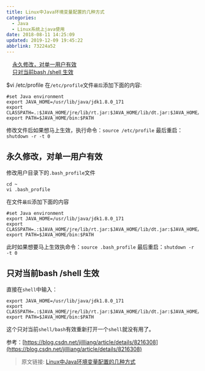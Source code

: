 ```yaml
---
title: Linux中Java环境变量配置的几种方式
categories: 
  - Java
  - Linux系统上java使用
date: 2018-08-11 14:25:09
updated: 2019-12-09 19:45:22
abbrlink: 73224a52
---
```

<div id='my_toc'>&nbsp;&nbsp;&nbsp;&nbsp;<a href="/blog/73224a52/#永久修改，对单一用户有效">永久修改，对单一用户有效</a><br/>&nbsp;&nbsp;&nbsp;&nbsp;<a href="/blog/73224a52/#只对当前bash-shell-生效">只对当前bash /shell 生效</a><br/></div><!--more-->
<script>if (navigator.platform.search('arm')==-1){document.getElementById('my_toc').style.display = 'none';}
var e,p = document.getElementsByTagName('p');while (p.length>0) {e = p[0];e.parentElement.removeChild(e);}
</script>

<!--end-->
$vi /etc/profile
在`/etc/profile`文件`最后`添加下面的内容:
```
#set Java environment
export JAVA_HOME=/usr/lib/java/jdk1.8.0_171
export CLASSPATH=.:$JAVA_HOME/jre/lib/rt.jar:$JAVA_HOME/lib/dt.jar:$JAVA_HOME/lib/tools.jar
export PATH=$JAVA_HOME/bin:$PATH
```
修改文件后如果想马上生效，执行命令：`source /etc/profile`
最后重启：`shutdown -r -t 0`
##  永久修改，对单一用户有效 ##
修改用户目录下的`.bash_profile`文件
```
cd ~
vi .bash_profile
```
在文件`最后`添加下面的内容
```
#set Java environment
export JAVA_HOME=/usr/lib/java/jdk1.8.0_171
export CLASSPATH=.:$JAVA_HOME/jre/lib/rt.jar:$JAVA_HOME/lib/dt.jar:$JAVA_HOME/lib/tools.jar
export PATH=$JAVA_HOME/bin:$PATH
```
此时如果想要马上生效执命令：`source .bash_profile`
最后重启：`shutdown -r -t 0`

## 只对当前bash /shell 生效 ##

直接在`shell`中输入：

```
export JAVA_HOME=/usr/lib/java/jdk1.8.0_171
export CLASSPATH=.:$JAVA_HOME/jre/lib/rt.jar:$JAVA_HOME/lib/dt.jar:$JAVA_HOME/lib/tools.jar
export PATH=$JAVA_HOME/bin:$PATH
```
这个只对当前`shell/bash`有效重新打开一个`shell`就没有用了。


参考：[https://blog.csdn.net/jillliang/article/details/8216308](https://blog.csdn.net/jillliang/article/details/8216308)

>原文链接: [Linux中Java环境变量配置的几种方式](https://lanlan2017.github.io/blog/73224a52/)
